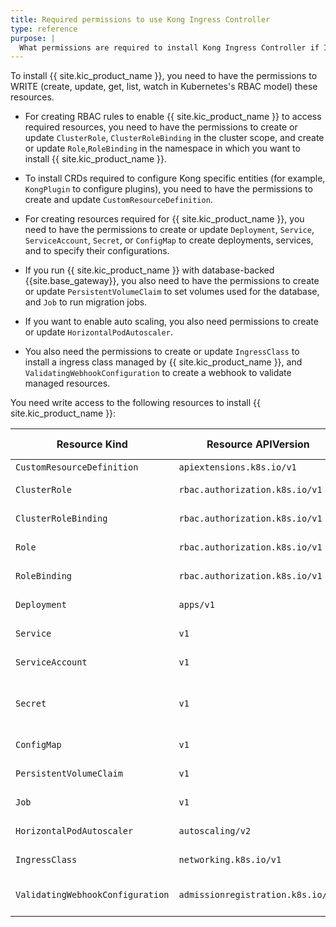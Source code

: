 ```yaml
---
title: Required permissions to use Kong Ingress Controller
type: reference
purpose: |
  What permissions are required to install Kong Ingress Controller if I am not a super admin of the cluster? What permissions are required to run Kong Ingress Controller?
---
```


To install {{ site.kic_product_name }}, you need to have the permissions to WRITE (create, update, get, list, watch in Kubernetes's RBAC model) these resources.

* For creating RBAC rules to enable {{ site.kic_product_name }} to access required resources, you need to have the permissions to create or update `ClusterRole`, `ClusterRoleBinding` in the cluster scope, and create or update `Role`,`RoleBinding` in the namespace in which you want to install {{ site.kic_product_name }}.

* To install CRDs required to configure Kong specific entities (for example, `KongPlugin` to configure plugins), you need to have the permissions to create and update `CustomResourceDefinition`.

* For creating resources required for {{ site.kic_product_name }}, you need to have the permissions to create or update `Deployment`, `Service`, `ServiceAccount`, `Secret`,  or `ConfigMap` to create deployments, services, and to specify their configurations. 

* If you run {{ site.kic_product_name }} with database-backed {{site.base_gateway}}, you also need to have the permissions to create or update `PersistentVolumeClaim` to set volumes used for the database, and `Job` to run migration jobs. 

* If you want to enable auto scaling, you also need permissions to create or update `HorizontalPodAutoscaler`.

* You also need the permissions to create or update `IngressClass` to install a ingress class managed by {{ site.kic_product_name }}, and `ValidatingWebhookConfiguration` to create a webhook to validate managed resources.

You need write access to the following resources to install {{ site.kic_product_name }}:

| Resource Kind                    | Resource APIVersion               | Resource Scope | Usage                              |
|----------------------------------|-----------------------------------|----------------|------------------------------------|
| `CustomResourceDefinition`       | `apiextensions.k8s.io/v1`         | cluster        | install CRDs                       | 
| `ClusterRole`                    | `rbac.authorization.k8s.io/v1`    | cluster        | install RBAC rules                 |
| `ClusterRoleBinding`             | `rbac.authorization.k8s.io/v1`    | cluster        | install RBAC rules                 |
| `Role`                           | `rbac.authorization.k8s.io/v1`    | namespaced     | install RBAC rules                 |
| `RoleBinding`                    | `rbac.authorization.k8s.io/v1`    | namespaced     | install RBAC rules                 |
| `Deployment`                     | `apps/v1`                         | namespaced     | install components                 |
| `Service`                        | `v1`                              | namespaced     | install components                 | 
| `ServiceAccount`                 | `v1`                              | namespaced     | install components                 |
| `Secret`                         | `v1`                              | namespaced     | set configurations and credentials |
| `ConfigMap`                      | `v1`                              | namespaced     | set configurations                 |
| `PersistentVolumeClaim`          | `v1`                              | namespaced     | claime volume for DB               |
| `Job`                            | `v1`                              | namespaced     | create DB migration jobs           | 
| `HorizontalPodAutoscaler`        | `autoscaling/v2`                  | namespaced     | configure auto scaling             |
| `IngressClass`                   | `networking.k8s.io/v1`            | cluster        | install ingress class              | 
| `ValidatingWebhookConfiguration` | `admissionregistration.k8s.io/v1` | cluster        | configure validating webhooks      |

